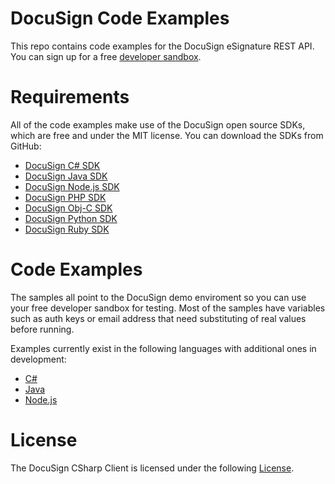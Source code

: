 # DocuSign Code Examples

This repo contains code examples for the DocuSign eSignature REST API. You can sign up for a free [developer sandbox](https://www.docusign.com/developer-center). 

Requirements
============

All of the code examples make use of the DocuSign open source SDKs, which are free and under the MIT license. You can download the SDKs from GitHub:

* [DocuSign C# SDK](https://github.com/docusign/docusign-csharp-client)
* [DocuSign Java SDK](https://github.com/docusign/docusign-java-client)
* [DocuSign Node.js SDK](https://github.com/docusign/docusign-node-client)
* [DocuSign PHP SDK](https://github.com/docusign/docusign-php-client)
* [DocuSign Obj-C SDK](https://github.com/docusign/docusign-objc-client)
* [DocuSign Python SDK](https://github.com/docusign/docusign-python-client)
* [DocuSign Ruby SDK](https://github.com/docusign/docusign-ruby-client)

Code Examples
=============

The samples all point to the DocuSign demo enviroment so you can use your free developer sandbox for testing. Most of the samples have variables such as auth keys or email address that need substituting of real values before running.

Examples currently exist in the following languages with additional ones in development:

* [C#](csharp)
* [Java](java)
* [Node.js](node)

License
=======

The DocuSign CSharp Client is licensed under the following [License](LICENSE).
